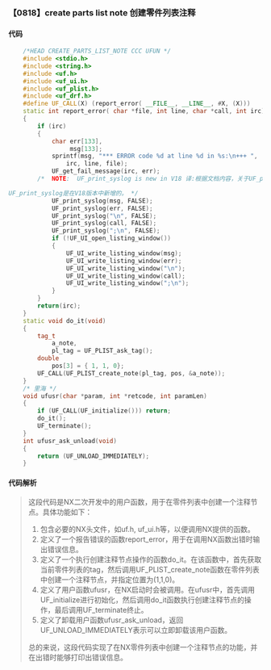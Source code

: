 ### 【0818】create parts list note 创建零件列表注释

#### 代码

```cpp
    /*HEAD CREATE_PARTS_LIST_NOTE CCC UFUN */  
    #include <stdio.h>  
    #include <string.h>  
    #include <uf.h>  
    #include <uf_ui.h>  
    #include <uf_plist.h>  
    #include <uf_drf.h>  
    #define UF_CALL(X) (report_error( __FILE__, __LINE__, #X, (X)))  
    static int report_error( char *file, int line, char *call, int irc)  
    {  
        if (irc)  
        {  
            char err[133],  
                 msg[133];  
            sprintf(msg, "*** ERROR code %d at line %d in %s:\n+++ ",  
                irc, line, file);  
            UF_get_fail_message(irc, err);  
        /*  NOTE:  UF_print_syslog is new in V18 译:根据文档内容，关于UF_print_syslog的翻译如下：

UF_print_syslog是在V18版本中新增的。 */  
            UF_print_syslog(msg, FALSE);  
            UF_print_syslog(err, FALSE);  
            UF_print_syslog("\n", FALSE);  
            UF_print_syslog(call, FALSE);  
            UF_print_syslog(";\n", FALSE);  
            if (!UF_UI_open_listing_window())  
            {  
                UF_UI_write_listing_window(msg);  
                UF_UI_write_listing_window(err);  
                UF_UI_write_listing_window("\n");  
                UF_UI_write_listing_window(call);  
                UF_UI_write_listing_window(";\n");  
            }  
        }  
        return(irc);  
    }  
    static void do_it(void)  
    {  
        tag_t  
            a_note,         
            pl_tag = UF_PLIST_ask_tag();  
        double  
            pos[3] = { 1, 1, 0};  
        UF_CALL(UF_PLIST_create_note(pl_tag, pos, &a_note));  
    }  
    /* 里海 */  
    void ufusr(char *param, int *retcode, int paramLen)  
    {  
        if (UF_CALL(UF_initialize())) return;  
        do_it();  
        UF_terminate();  
    }  
    int ufusr_ask_unload(void)  
    {  
        return (UF_UNLOAD_IMMEDIATELY);  
    }

```

#### 代码解析

> 这段代码是NX二次开发中的用户函数，用于在零件列表中创建一个注释节点。具体功能如下：
>
> 1. 包含必要的NX头文件，如uf.h, uf_ui.h等，以便调用NX提供的函数。
> 2. 定义了一个报告错误的函数report_error，用于在调用NX函数出错时输出错误信息。
> 3. 定义了一个执行创建注释节点操作的函数do_it。在该函数中，首先获取当前零件列表的tag，然后调用UF_PLIST_create_note函数在零件列表中创建一个注释节点，并指定位置为(1,1,0)。
> 4. 定义了用户函数ufusr，在NX启动时会被调用。在ufusr中，首先调用UF_initialize进行初始化，然后调用do_it函数执行创建注释节点的操作，最后调用UF_terminate终止。
> 5. 定义了卸载用户函数ufusr_ask_unload，返回UF_UNLOAD_IMMEDIATELY表示可以立即卸载该用户函数。
>
> 总的来说，这段代码实现了在NX零件列表中创建一个注释节点的功能，并在出错时能够打印出错误信息。
>
